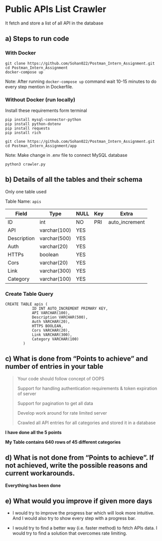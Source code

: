 # Public APIs List Crawler 

It fetch and store a list of all API in the database 


## a) Steps to run code

### With Docker
```
git clone https://github.com/Sohan022/Postman_Intern_Assignment.git
cd Postman_Intern_Assignment
docker-compose up
```
Note: After running `docker-compose up` command wait 10-15 minutes to do every step mention in Dockerfile.

### Without Docker (run locally)

Install these requirements form terminal
```
pip install mysql-connector-python
pip install python-dotenv
pip install requests
pip install rich
```
```
git clone https://github.com/Sohan022/Postman_Intern_Assignment.git
cd Postman_Intern_Assignment/app
```
Note: Make change in .env file to connect MySQL database

```
python3 crawler.py
```
## b) Details of all the tables and their schema

Only one table used 

Table Name: `apis`

| Field       | Type         | NULL | Key | Extra          |
| ----------- | ------------ | ---- | --- | -------------- |
| ID          | int          | NO   | PRI | auto_increment |
| API         | varchar(100) | YES  |     |                |
| Description | varchar(500) | YES  |     |                |
| Auth        | varchar(20)  | YES  |     |                |
| HTTPs       | boolean      | YES  |     |                |
| Cors        | varchar(20)  | YES  |     |                |
| Link        | varchar(300) | YES  |     |                |
| Category    | varchar(100) | YES  |     |                |

### Create Table Query
```
CREATE TABLE apis (
            ID INT AUTO_INCREMENT PRIMARY KEY,
            API VARCHAR(100),
            Description VARCHAR(500),
            Auth VARCHAR(20),
            HTTPS BOOLEAN,
            Cors VARCHAR(20),
            Link VARCHAR(300),
            Category VARCHAR(100)
        )
```

## c) What is done from “Points to achieve” and number of entries in your table
> Your code should follow concept of OOPS
>
> Support for handling authentication requirements & token expiration of server
>
> Support for pagination to get all data
>
> Develop work around for rate limited server
>
> Crawled all API entries for all categories and stored it in a database

**I have done all the 5 points**

**My Table contains 640 rows of 45 different categories**

## d) What is not done from “Points to achieve”. If not achieved, write the possible reasons and current workarounds.
**Everything has been done**

## e) What would you improve if given more days

* I would try to improve the progress bar which will look more intuitive. And I would also try to show every step with a progress bar.

* I would try to find a better way (i.e. faster method) to fetch APIs data. I would try to find a solution that overcomes rate limiting.
